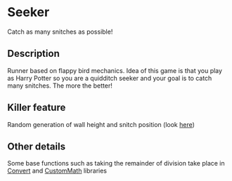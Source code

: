 # Seeker  

Catch as many snitches as possible! 

## Description  
Runner based on flappy bird mechanics. Idea of this game is that you play as Harry Potter so you are a quidditch seeker and your goal is to catch many snitches. The more the better!

## Killer feature  
Random generation of wall height and snitch position (look [here](https://github.com/ksyusha123/Seeker/blob/main/src/Random.jack)) 

## Other details  
Some base functions such as taking the remainder of division take place in [Convert](https://github.com/ksyusha123/Seeker/blob/main/src/Convert.jack) and [CustomMath](https://github.com/ksyusha123/Seeker/blob/main/src/CustomMath.jack) libraries 
